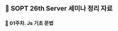 ## :open_book: SOPT 26th Server 세미나 정리 자료 ##


### [:seedling:](https://github.com/our-sopt-server-5/jungmin/tree/master/homework1) 01주차. Js 기초 문법

